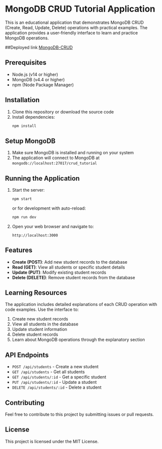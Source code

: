 # MongoDB CRUD Tutorial Application

This is an educational application that demonstrates MongoDB CRUD (Create, Read, Update, Delete) operations with practical examples. The application provides a user-friendly interface to learn and practice MongoDB operations.

##Deployed link [MongoDB-CRUD]([https://pages.github.com/](https://mongodb-crud.netlify.app/))

## Prerequisites

- Node.js (v14 or higher)
- MongoDB (v4.4 or higher)
- npm (Node Package Manager)

## Installation

1. Clone this repository or download the source code
2. Install dependencies:
   ```bash
   npm install
   ```

## Setup MongoDB

1. Make sure MongoDB is installed and running on your system
2. The application will connect to MongoDB at `mongodb://localhost:27017/crud_tutorial`

## Running the Application

1. Start the server:
   ```bash
   npm start
   ```
   or for development with auto-reload:
   ```bash
   npm run dev
   ```

2. Open your web browser and navigate to:
   ```
   http://localhost:3000
   ```

## Features

- **Create (POST)**: Add new student records to the database
- **Read (GET)**: View all students or specific student details
- **Update (PUT)**: Modify existing student records
- **Delete (DELETE)**: Remove student records from the database

## Learning Resources

The application includes detailed explanations of each CRUD operation with code examples. Use the interface to:

1. Create new student records
2. View all students in the database
3. Update student information
4. Delete student records
5. Learn about MongoDB operations through the explanatory section

## API Endpoints

- `POST /api/students` - Create a new student
- `GET /api/students` - Get all students
- `GET /api/students/:id` - Get a specific student
- `PUT /api/students/:id` - Update a student
- `DELETE /api/students/:id` - Delete a student

## Contributing

Feel free to contribute to this project by submitting issues or pull requests.

## License

This project is licensed under the MIT License. 
